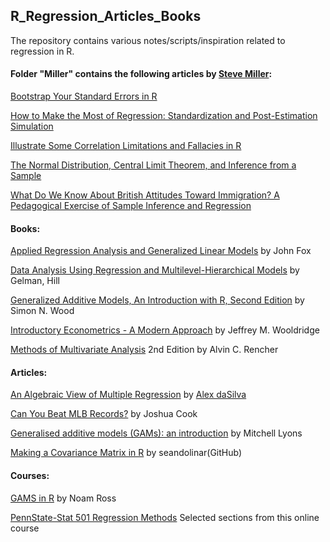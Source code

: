 ## **R_Regression_Articles_Books**

The repository contains various notes/scripts/inspiration related to regression in R.

#### Folder "Miller" contains the following articles by [Steve Miller](http://svmiller.com/blog/):

[Bootstrap Your Standard Errors in R](http://svmiller.com/blog/2020/03/bootstrap-standard-errors-in-r/) 

[How to Make the Most of Regression: Standardization and Post-Estimation Simulation](http://svmiller.com/blog/2020/04/post-estimation-simulation-trump-vote-midwest/) 

[Illustrate Some Correlation Limitations and Fallacies in R](http://svmiller.com/blog/2020/01/illustrate-correlation-fallacies-limitations-in-r/)

[The Normal Distribution, Central Limit Theorem, and Inference from a Sample](http://svmiller.com/blog/2020/03/normal-distribution-central-limit-theorem-inference/) 

[What Do We Know About British Attitudes Toward Immigration? A Pedagogical Exercise of Sample Inference and Regression](http://svmiller.com/blog/2020/03/what-explains-british-attitudes-toward-immigration-a-pedagogical-example/) 

#### Books:

[Applied Regression Analysis and Generalized Linear Models](https://www.john-fox.ca/AppliedRegression/index.html) by John Fox

[Data Analysis Using Regression and Multilevel-Hierarchical Models](http://www.stat.columbia.edu/~gelman/arm/) by Gelman, Hill

[Generalized Additive Models, An Introduction with R, Second Edition](https://www.routledge.com/Generalized-Add-itive-Models-An-Introduction-with-R-Second-Edition/Wood/p/book/9781498728331) by Simon N. Wood

[Introductory Econometrics - A Modern Approach](https://www.amazon.com/Introductory-Econometrics-Modern-Approach-Standalone/dp/130527010X/ref=sr_1_2?dchild=1&keywords=Introductory+Econometrics%3A+A+Modern+Approach&qid=1597005903&s=books&sr=1-2)  by Jeffrey M. Wooldridge

[Methods of Multivariate Analysis](https://www.wiley.com/en-us/Methods+of+Multivariate+Analysis%2C+2nd+Edition-p-9780471461722) 2nd Edition by Alvin C. Rencher

#### Articles:

[An Algebraic View of Multiple Regression](https://dasilvaa10.github.io/b1/) by [Alex daSilva](https://dasilvaa10.github.io/)

[Can You Beat MLB Records?](https://joshuacook.netlify.app/post/riddler-beat-mlb-records/) by Joshua Cook

[Generalised additive models (GAMs): an introduction](http://environmentalcomputing.net/intro-to-gams/) by Mitchell Lyons

[Making a Covariance Matrix in R](https://stats.seandolinar.com/making-a-covariance-matrix-in-r/) by seandolinar(GitHub)

#### Courses:

[GAMS in R](https://github.com/noamross/gams-in-r-course) by Noam Ross

[PennState-Stat 501 Regression Methods](https://online.stat.psu.edu/stat501/lesson/welcome-stat-501)  Selected sections from this online course

